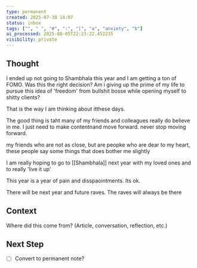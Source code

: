 ```yaml
---
type: permanent
created: 2025-07-30 14:07
status: inbox
tags: ["", " ", "#", ":", "[", "a", "anxiety", "b"]
ai_processed: 2025-08-05T22:23:22.452235
visibility: private
---
```

<!--
NOTE: This file uses a static date for validation. For new notes, use:
created: 2025-07-30 14:08
-->

## Thought  
I ended up not going to Shambhala this year and I am getting a ton of FOMO. Was this the right decision? Am i giving up the prime of my life to pursue this idea of 'freedom' from bullshit bosse while opening myself to shitty clients? 

That is the way I am thinking about itthese days. 

The good thing is taht many of my friends and colleagues really do believe in me. I just need to make contentnand move forward. never stop moving forward. 

my friends who are not as close, but are peopke who are dear to my heart, these people say some things that does bother me slightly

I am really hoping to go to [[Shambhala]] next year with my loved ones and to really 'live it up' 

This year is a year of pain and disspaointments. Its ok. 

There will be next year and future raves. The raves will always be there 
## Context  
Where did this come from? (Article, conversation, reflection, etc.)

## Next Step  
- [ ] Convert to permanent note?
